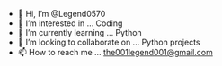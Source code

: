 - 👋 Hi, I’m @Legend0570
- 👀 I’m interested in ... Coding
- 🌱 I’m currently learning ... Python 
- 💞️ I’m looking to collaborate on ... Python projects
- 📫 How to reach me ... the001legend001@gmail.com 

<!---
Legend0570/Legend0570 is a ✨ special ✨ repository because its `README.md` (this file) appears on your GitHub profile.
You can click the Preview link to take a look at your changes.
--->
